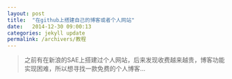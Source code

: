 ```yaml
---
layout: post
title:  "在github上搭建自己的博客或者个人网站"
date:   2014-12-30 09:00:13
categories: jekyll update
permalink: /archivers/教程
---
```



>  之前有在新浪的SAE上搭建过个人网站，后来发现收费越来越贵，博客功能实现困难，所以想寻找一款免费的个人博客...